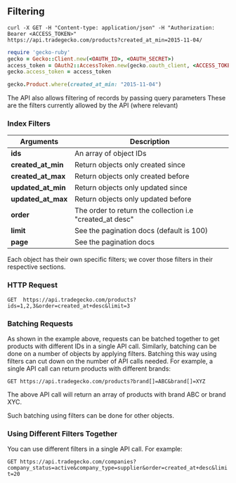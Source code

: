 ## Filtering

```shell
curl -X GET -H "Content-type: application/json" -H "Authorization: Bearer <ACCESS_TOKEN>"
https://api.tradegecko.com/products?created_at_min=2015-11-04/
```

```ruby
require 'gecko-ruby'
gecko = Gecko::Client.new(<OAUTH_ID>, <OAUTH_SECRET>)
access_token = OAuth2::AccessToken.new(gecko.oauth_client, <ACCESS_TOKEN>)
gecko.access_token = access_token

gecko.Product.where(created_at_min: "2015-11-04")
```

The API also allows filtering of records by passing query parameters
These are the filters currently allowed by the API (where relevant)

###  Index Filters

| Arguments          | Description
|--------------------|--------------------
| **ids**            | An array of object IDs
| **created_at_min** | Return objects only created since
| **created_at_max** | Return objects only created before
| **updated_at_min** | Return objects only updated since
| **updated_at_max** | Return objects only updated before
| **order**          | The order to return the collection i.e "created_at desc"
| **limit**          | See the pagination docs (default is 100)
| **page**           | See the pagination docs

Each object has their own specific filters; we cover those filters in their respective sections.

### HTTP Request
`GET  https://api.tradegecko.com/products?ids=1,2,3&order=created_at+desc&limit=3`

### Batching Requests
As shown in the example above, requests can be batched together to get products with different IDs in a single API call. Similarly, batching can be done on a number of objects by applying filters. Batching this way using filters can cut down on the number of API calls needed. For example, a single API call can return products with different brands:

`GET https://api.tradegecko.com/products?brand[]=ABC&brand[]=XYZ`

The above API call will return an array of products with brand ABC or brand XYC.

Such batching using filters can be done for other objects.

### Using Different Filters Together
You can use different filters in a single API call. For example:

`GET https://api.tradegecko.com/companies?company_status=active&company_type=supplier&order=created_at+desc&limit=20`

